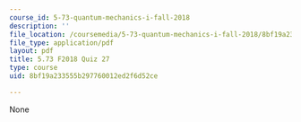 ```yaml
---
course_id: 5-73-quantum-mechanics-i-fall-2018
description: ''
file_location: /coursemedia/5-73-quantum-mechanics-i-fall-2018/8bf19a233555b297760012ed2f6d52ce_MIT5_73F18_quiz27.pdf
file_type: application/pdf
layout: pdf
title: 5.73 F2018 Quiz 27
type: course
uid: 8bf19a233555b297760012ed2f6d52ce

---
```

None